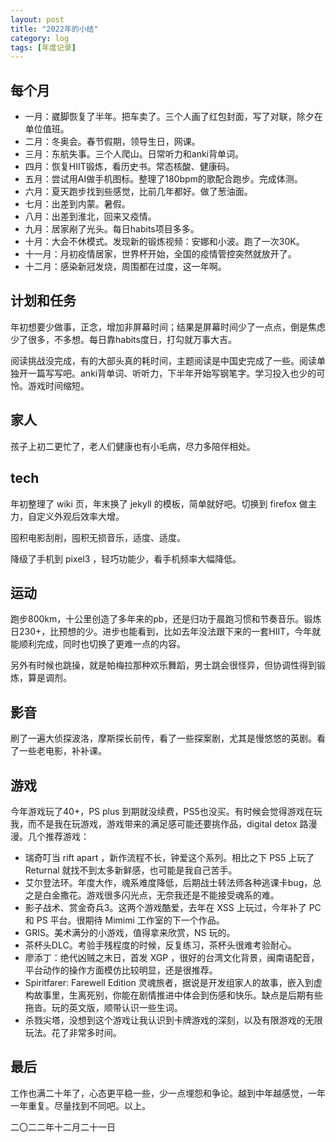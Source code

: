 ```yaml
---
layout: post
title: "2022年的小结"
category: log
tags: [年度记录]
---
```


## 每个月

- 一月：崴脚恢复了半年。把车卖了。三个人画了红包封面，写了对联，除夕在单位值班。
- 二月：冬奥会。春节假期，领导生日，网课。
- 三月：东航失事。三个人爬山。日常听力和anki背单词。
- 四月：恢复HIIT锻炼，看历史书。常态核酸、健康码。
- 五月：尝试用AI做手机图标。整理了180bpm的歌配合跑步。完成体测。
- 六月：夏天跑步找到些感觉，比前几年都好。做了葱油面。
- 七月：出差到内蒙。暑假。
- 八月：出差到淮北，回来又疫情。
- 九月：居家剐了光头。每日habits项目多多。
- 十月：大会不休模式。发现新的锻炼视频：安娜和小波。跑了一次30K。
- 十一月：月初疫情居家，世界杯开始，全国的疫情管控突然就放开了。
- 十二月：感染新冠发烧，周围都在过度，这一年啊。

## 计划和任务

年初想要少做事，正念，增加非屏幕时间；结果是屏幕时间少了一点点，倒是焦虑少了很多，不多想。每日靠habits度日，打勾就万事大吉。

阅读挑战没完成，有的大部头真的耗时间，主题阅读是中国史完成了一些。阅读单独开一篇写写吧。anki背单词、听听力，下半年开始写钢笔字。学习投入也少的可怜。游戏时间缩短。

## 家人

孩子上初二更忙了，老人们健康也有小毛病，尽力多陪伴相处。

## tech

年初整理了 wiki 页，年末换了 jekyll 的模板，简单就好吧。切换到 firefox 做主力，自定义外观后效率大增。

囤积电影刮削，囤积无损音乐，适度、适度。

降级了手机到 pixel3 ，轻巧功能少，看手机频率大幅降低。

## 运动

跑步800km，十公里创造了多年来的pb，还是归功于晨跑习惯和节奏音乐。锻炼日230+，比预想的少。进步也能看到，比如去年没法跟下来的一套HIIT，今年就能顺利完成，同时也切换了更难一点的内容。

另外有时候也跳操，就是帕梅拉那种欢乐舞蹈，男士跳会很怪异，但协调性得到锻炼，算是调剂。

## 影音

刷了一遍大侦探波洛，摩斯探长前传，看了一些探案剧，尤其是慢悠悠的英剧。看了一些老电影，补补课。

## 游戏

今年游戏玩了40+，PS plus 到期就没续费，PS5也没买。有时候会觉得游戏在玩我，而不是我在玩游戏，游戏带来的满足感可能还要挑作品，digital detox 路漫漫。几个推荐游戏：

- 瑞奇叮当 rift apart ，新作流程不长，钟爱这个系列。相比之下 PS5 上玩了 Returnal 就找不到太多新鲜感，也可能是我自己苦手。
- 艾尔登法环。年度大作，魂系难度降低，后期战士转法师各种逃课卡bug，总之是白金撒花。游戏很多闪光点，无奈我还是不能接受魂系的难。
- 影子战术、赏金奇兵3。这两个游戏酷爱，去年在 XSS 上玩过，今年补了 PC 和 PS 平台。很期待 Mimimi 工作室的下一个作品。
- GRIS。美术满分的小游戏，值得拿来欣赏，NS 玩的。
- 茶杯头DLC。考验手残程度的时候，反复练习，茶杯头很难考验耐心。
- 廖添丁：绝代凶贼之末日，首发 XGP ，很好的台湾文化背景，闽南语配音，平台动作的操作方面模仿比较明显，还是很推荐。
- Spiritfarer: Farewell Edition 灵魂旅者，据说是开发组家人的故事，嵌入到虚构故事里，生离死别，你能在剧情推进中体会到伤感和快乐。缺点是后期有些拖沓。玩的英文版，顺带认识一些生词。
- 杀戮尖塔，没想到这个游戏让我认识到卡牌游戏的深刻，以及有限游戏的无限玩法。花了非常多时间。

## 最后

工作也满二十年了，心态更平稳一些，少一点埋怨和争论。越到中年越感觉，一年一年重复。尽量找到不同吧。以上。

二〇二二年十二月二十一日